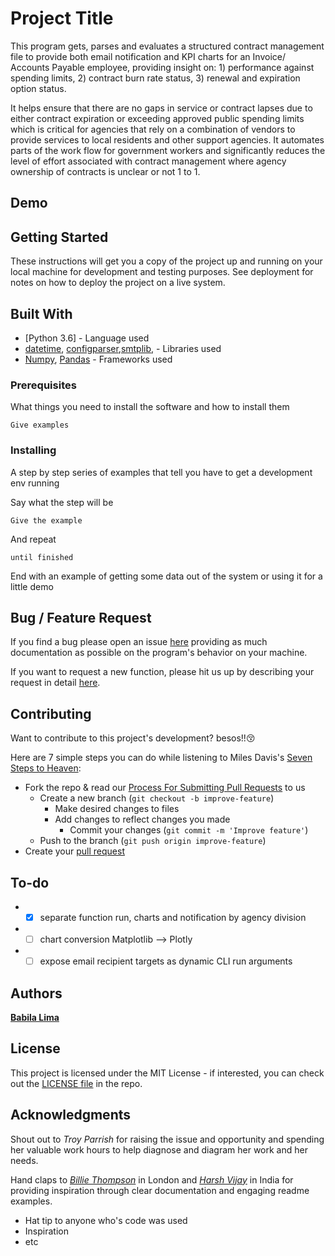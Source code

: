# Project Title

This program gets, parses and evaluates a structured contract management file to provide both email notification and KPI charts for an Invoice/ Accounts Payable employee, providing insight on: 1) performance against spending limits, 2) contract burn rate status, 3) renewal and expiration option status.

It helps ensure that there are no gaps in service or contract lapses due to either contract expiration or exceeding approved public spending limits which is critical for agencies that rely on a combination of vendors to provide services to local residents and other support agencies. It automates parts of the work flow for government workers and significantly reduces the level of effort associated with contract management where agency ownership of contracts is unclear or not 1 to 1.

## Demo


## Getting Started

These instructions will get you a copy of the project up and running on your local machine for development and testing purposes. See deployment for notes on how to deploy the project on a live system.


## Built With

* [Python 3.6] - Language used
* [datetime](https://docs.python.org/3/library/datetime.html),
[configparser](https://docs.python.org/3/library/configparser.html),[smtplib](https://docs.python.org/3/library/smtplib.html), - Libraries used
* [Numpy](https://docs.scipy.org/doc/numpy/reference/index.html), [Pandas](https://pandas.pydata.org/) - Frameworks used



### Prerequisites

What things you need to install the software and how to install them

```
Give examples
```

### Installing

A step by step series of examples that tell you have to get a development env running

Say what the step will be

```
Give the example
```

And repeat

```
until finished
```

End with an example of getting some data out of the system or using it for a little demo

## Bug / Feature Request

If you find a bug please open an issue [here](https://github.com/brl1906/ContractManager_DGS/issues) providing as much documentation as possible on the program's behavior on your machine.

If you want to request a new function, please hit us up by describing your request in detail [here](https://github.com/brl1906/ContractManager_DGS/issues).

## Contributing

Want to contribute to this project's development?  besos!!:kissing_closed_eyes:

Here are 7  simple steps you can do while listening to Miles Davis's [Seven Steps to Heaven](https://www.youtube.com/watch?v=Hhfe1SUe2-A):
* Fork the repo & read our [Process For Submitting Pull Requests](https://gist.github.com/PurpleBooth/b24679402957c63ec426) to us
  * Create a new branch (```git checkout -b improve-feature```)
    * Make desired changes to files
    * Add changes to reflect changes you made
      * Commit your changes (```git commit -m 'Improve feature'```)
  * Push to the branch (```git push origin improve-feature```)
* Create your [pull request](https://github.com/brl1906/ContractManager_DGS/pulls)

## To-do

* - [x] separate function run, charts and notification by agency division
* - [ ] chart conversion Matplotlib --> Plotly
* - [ ] expose email recipient targets as dynamic CLI run arguments

## Authors

[**Babila Lima**](https://generalservices.baltimorecity.gov/business-process-improvement-office)


## License

This project is licensed under the MIT License - if interested, you can check out the [LICENSE file](https://github.com/brl1906/ContractManager_DGS/blob/master/LICENSE) in the repo.

## Acknowledgments

Shout out to *Troy Parrish* for raising the issue and opportunity and spending her valuable work hours to help diagnose and diagram her work and her needs.

Hand claps to [*Billie Thompson*](https://gist.github.com/PurpleBooth/109311bb0361f32d87a2#file-readme-template-md) in London and [*Harsh Vijay*](https://github.com/iharsh234/WebApp) in India for providing inspiration through clear documentation and engaging readme examples.

* Hat tip to anyone who's code was used
* Inspiration
* etc
